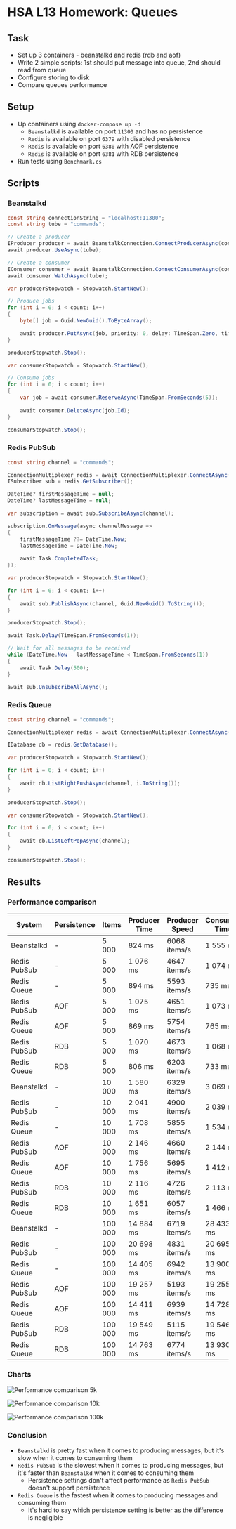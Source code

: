 # HSA L13 Homework: Queues

## Task

- Set up 3 containers - beanstalkd and redis (rdb and aof)
- Write 2 simple scripts: 1st should put message into queue, 2nd should read from queue
- Configure storing to disk
- Compare queues performance

## Setup

- Up containers using `docker-compose up -d`
  - `Beanstalkd` is available on port `11300` and has no persistence
  - `Redis` is available on port `6379` with disabled persistence
  - `Redis` is available on port `6380` with AOF persistence
  - `Redis` is available on port `6381` with RDB persistence
- Run tests using `Benchmark.cs`

## Scripts

### Beanstalkd

```csharp
const string connectionString = "localhost:11300";
const string tube = "commands";

// Create a producer
IProducer producer = await BeanstalkConnection.ConnectProducerAsync(connectionString);
await producer.UseAsync(tube);

// Create a consumer
IConsumer consumer = await BeanstalkConnection.ConnectConsumerAsync(connectionString);
await consumer.WatchAsync(tube);

var producerStopwatch = Stopwatch.StartNew();

// Produce jobs
for (int i = 0; i < count; i++)
{
    byte[] job = Guid.NewGuid().ToByteArray();

    await producer.PutAsync(job, priority: 0, delay: TimeSpan.Zero, timeToRun: TimeSpan.FromSeconds(1));
}

producerStopwatch.Stop();

var consumerStopwatch = Stopwatch.StartNew();

// Consume jobs
for (int i = 0; i < count; i++)
{
    var job = await consumer.ReserveAsync(TimeSpan.FromSeconds(5));
        
    await consumer.DeleteAsync(job.Id);
}

consumerStopwatch.Stop();
```

### Redis PubSub

```csharp
const string channel = "commands";

ConnectionMultiplexer redis = await ConnectionMultiplexer.ConnectAsync(connectionString);
ISubscriber sub = redis.GetSubscriber();

DateTime? firstMessageTime = null;
DateTime? lastMessageTime = null;

var subscription = await sub.SubscribeAsync(channel);

subscription.OnMessage(async channelMessage =>
{
    firstMessageTime ??= DateTime.Now;
    lastMessageTime = DateTime.Now;
    
    await Task.CompletedTask;
});

var producerStopwatch = Stopwatch.StartNew();

for (int i = 0; i < count; i++)
{
    await sub.PublishAsync(channel, Guid.NewGuid().ToString());
}

producerStopwatch.Stop();

await Task.Delay(TimeSpan.FromSeconds(1));

// Wait for all messages to be received
while (DateTime.Now - lastMessageTime < TimeSpan.FromSeconds(1))
{
    await Task.Delay(500);
}

await sub.UnsubscribeAllAsync();
```

### Redis Queue

```csharp
const string channel = "commands";

ConnectionMultiplexer redis = await ConnectionMultiplexer.ConnectAsync(connectionString);

IDatabase db = redis.GetDatabase();

var producerStopwatch = Stopwatch.StartNew();

for (int i = 0; i < count; i++)
{
    await db.ListRightPushAsync(channel, i.ToString());
}

producerStopwatch.Stop();

var consumerStopwatch = Stopwatch.StartNew();

for (int i = 0; i < count; i++)
{
    await db.ListLeftPopAsync(channel);
}

consumerStopwatch.Stop();
```

## Results

### Performance comparison

| System       | Persistence | Items   | Producer Time | Producer Speed | Consumer Time | Consumer Speed |
|--------------|-------------|---------|---------------|----------------|---------------|----------------|
| Beanstalkd   | -           | 5 000   | 824 ms        | 6068 items/s   | 1 555 ms      | 3215 items/s   |
| Redis PubSub | -           | 5 000   | 1 076 ms      | 4647 items/s   | 1 074 ms      | 4655 items/s   |
| Redis Queue  | -           | 5 000   | 894 ms        | 5593 items/s   | 735 ms        | 6803 items/s   |
| Redis PubSub | AOF         | 5 000   | 1 075 ms      | 4651 items/s   | 1 073 ms      | 4661 items/s   |
| Redis Queue  | AOF         | 5 000   | 869 ms        | 5754 items/s   | 765 ms        | 6536 items/s   |
| Redis PubSub | RDB         | 5 000   | 1 070 ms      | 4673 items/s   | 1 068 ms      | 4683 items/s   |
| Redis Queue  | RDB         | 5 000   | 806 ms        | 6203 items/s   | 733 ms        | 6821 items/s   |
| Beanstalkd   | -           | 10 000  | 1 580 ms      | 6329 items/s   | 3 069 ms      | 3258 items/s   |
| Redis PubSub | -           | 10 000  | 2 041 ms      | 4900 items/s   | 2 039 ms      | 4904 items/s   |
| Redis Queue  | -           | 10 000  | 1 708 ms      | 5855 items/s   | 1 534 ms      | 6519 items/s   |
| Redis PubSub | AOF         | 10 000  | 2 146 ms      | 4660 items/s   | 2 144 ms      | 4664 items/s   |
| Redis Queue  | AOF         | 10 000  | 1 756 ms      | 5695 items/s   | 1 412 ms      | 7082 items/s   |
| Redis PubSub | RDB         | 10 000  | 2 116 ms      | 4726 items/s   | 2 113 ms      | 4732 items/s   |
| Redis Queue  | RDB         | 10 000  | 1 651 ms      | 6057 items/s   | 1 466 ms      | 6821 items/s   |
| Beanstalkd   | -           | 100 000 | 14 884 ms     | 6719 items/s   | 28 433 ms     | 3517 items/s   |
| Redis PubSub | -           | 100 000 | 20 698 ms     | 4831 items/s   | 20 695 ms     | 4832 items/s   |
| Redis Queue  | -           | 100 000 | 14 405 ms     | 6942 items/s   | 13 900 ms     | 7194 items/s   |
| Redis PubSub | AOF         | 100 000 | 19 257 ms     | 5193 items/s   | 19 255 ms     | 5193 items/s   |
| Redis Queue  | AOF         | 100 000 | 14 411 ms     | 6939 items/s   | 14 728 ms     | 6790 items/s   |
| Redis PubSub | RDB         | 100 000 | 19 549 ms     | 5115 items/s   | 19 546 ms     | 5116 items/s   |
| Redis Queue  | RDB         | 100 000 | 14 763 ms     | 6774 items/s   | 13 930 ms     | 7179 items/s   |

### Charts

![Performance comparison 5k](docs/5000-messages.svg)

![Performance comparison 10k](docs/10000-messages.svg)

![Performance comparison 100k](docs/100000-messages.svg)

### Conclusion

- `Beanstalkd` is pretty fast when it comes to producing messages, but it's slow when it comes to consuming them
- `Redis PubSub` is the slowest when it comes to producing messages, but it's faster than `Beanstalkd` when it comes to consuming them
  - Persistence settings don't affect performance as `Redis PubSub` doesn't support persistence
- `Redis Queue` is the fastest when it comes to producing messages and consuming them
  - It's hard to say which persistence setting is better as the difference is negligible
